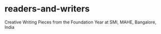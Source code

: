 # readers-and-writers
Creative Writing Pieces from the Foundation Year at SMI, MAHE, Bangalore, India
